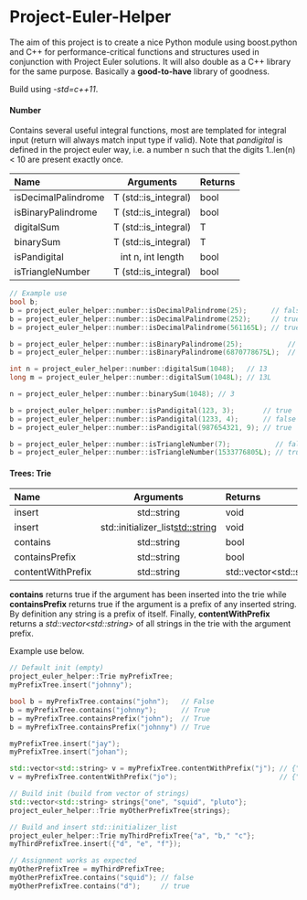 Project-Euler-Helper
====================
The aim of this project is to create a nice Python module using boost.python and C++ for performance-critical functions and structures used in conjunction with Project Euler solutions. It will also double as a C++ library for the same purpose. Basically a **good-to-have** library of goodness.

Build using *-std=c++11*.

#### Number
Contains several useful integral functions, most are templated for integral input (return will always match input type if valid). Note that *pandigital* is defined in the project euler way, i.e. a number n such that the digits 1..len(n) < 10 are present exactly once.

| Name | Arguments | Returns |
| :---- | :---: | :--- |
|isDecimalPalindrome | T (std::is_integral) | bool |
|isBinaryPalindrome | T (std::is_integral) | bool |
|digitalSum | T (std::is_integral) | T |
|binarySum | T (std::is_integral) | T |
|isPandigital | int n, int length | bool |
|isTriangleNumber | T (std::is_integral) | bool |

```c++
// Example use
bool b;
b = project_euler_helper::number::isDecimalPalindrome(25);      // false
b = project_euler_helper::number::isDecimalPalindrome(252);     // true
b = project_euler_helper::number::isDecimalPalindrome(561165L); // true

b = project_euler_helper::number::isBinaryPalindrome(25);           // false
b = project_euler_helper::number::isBinaryPalindrome(6870778675L);  // true

int n = project_euler_helper::number::digitalSum(1048);   // 13
long m = project_euler_helper::number::digitalSum(1048L); // 13L

n = project_euler_helper::number::binarySum(1048); // 3

b = project_euler_helper::number::isPandigital(123, 3);       // true
b = project_euler_helper::number::isPandigital(1233, 4);      // false
b = project_euler_helper::number::isPandigital(987654321, 9); // true

b = project_euler_helper::number::isTriangleNumber(7);           // false
b = project_euler_helper::number::isTriangleNumber(1533776805L); // true
```


#### Trees: Trie

| Name | Arguments | Returns |
| :---- | :---: | :--- |
| insert | std::string | void |
| insert | std::initializer_list<std::string> | void |
| contains | std::string | bool |
| containsPrefix | std::string | bool |
| contentWithPrefix | std::string | std::vector&lt;std::string&gt; |


**contains** returns true if the argument has been inserted into the trie while **containsPrefix** returns true if the argument is a prefix of any inserted string. By definition any string is a prefix of itself. Finally, **contentWithPrefix** returns a *std::vector&lt;std::string&gt;* of all strings in the trie with the argument prefix. 

Example use below.

```c++
// Default init (empty)
project_euler_helper::Trie myPrefixTree;
myPrefixTree.insert("johnny");

bool b = myPrefixTree.contains("john");   // False
b = myPrefixTree.contains("johnny");      // True
b = myPrefixTree.containsPrefix("john");  // True
b = myPrefixTree.containsPrefix("johnny") // True

myPrefixTree.insert("jay");
myPrefixTree.insert("johan");

std::vector<std::string> v = myPrefixTree.contentWithPrefix("j"); // {"johnny", "jay", "johan"}
v = myPrefixTree.contentWithPrefix("jo");                         // {"johnny", "johan"}

// Build init (build from vector of strings)
std::vector<std::string> strings{"one", "squid", "pluto"};
project_euler_helper::Trie myOtherPrefixTree{strings};

// Build and insert std::initializer_list
project_euler_helper::Trie myThirdPrefixTree{"a", "b," "c"};
myThirdPrefixTree.insert({"d", "e", "f"});

// Assignment works as expected
myOtherPrefixTree = myThirdPrefixTree;
myOtherPrefixTree.contains("squid"); // false
myOtherPrefixTree.contains("d");     // true
```

